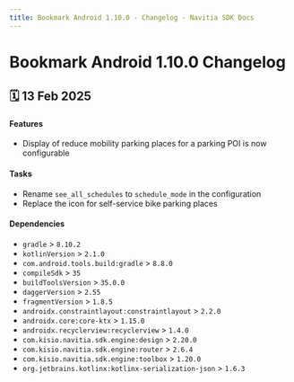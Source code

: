 ```yaml
---
title: Bookmark Android 1.10.0 - Changelog - Navitia SDK Docs
---
```


# Bookmark Android 1.10.0 Changelog

<h2>🗓 13 Feb 2025</h2>

#### Features
- Display of reduce mobility parking places for a parking POI is now configurable

#### Tasks
- Rename `see_all_schedules` to `schedule_mode` in the configuration
- Replace the icon for self-service bike parking places

#### Dependencies
- `gradle` > `8.10.2`
- `kotlinVersion` > `2.1.0`
- `com.android.tools.build:gradle` > `8.8.0`
- `compileSdk` > `35`
- `buildToolsVersion` > `35.0.0`
- `daggerVersion` > `2.55`
- `fragmentVersion` > `1.8.5`
- `androidx.constraintlayout:constraintlayout` > `2.2.0`
- `androidx.core:core-ktx` > `1.15.0`
- `androidx.recyclerview:recyclerview` > `1.4.0`
- `com.kisio.navitia.sdk.engine:design` > `2.20.0`
- `com.kisio.navitia.sdk.engine:router` > `2.6.4`
- `com.kisio.navitia.sdk.engine:toolbox` > `1.20.0`
- `org.jetbrains.kotlinx:kotlinx-serialization-json` > `1.6.3`
